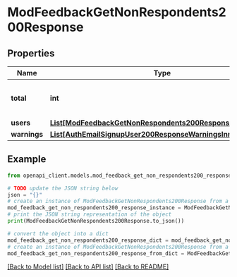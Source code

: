 # ModFeedbackGetNonRespondents200Response


## Properties

Name | Type | Description | Notes
------------ | ------------- | ------------- | -------------
**total** | **int** | Total number of non respondents | [default to null]
**users** | [**List[ModFeedbackGetNonRespondents200ResponseUsersInner]**](ModFeedbackGetNonRespondents200ResponseUsersInner.md) |  | 
**warnings** | [**List[AuthEmailSignupUser200ResponseWarningsInner]**](AuthEmailSignupUser200ResponseWarningsInner.md) |  | [optional] 

## Example

```python
from openapi_client.models.mod_feedback_get_non_respondents200_response import ModFeedbackGetNonRespondents200Response

# TODO update the JSON string below
json = "{}"
# create an instance of ModFeedbackGetNonRespondents200Response from a JSON string
mod_feedback_get_non_respondents200_response_instance = ModFeedbackGetNonRespondents200Response.from_json(json)
# print the JSON string representation of the object
print(ModFeedbackGetNonRespondents200Response.to_json())

# convert the object into a dict
mod_feedback_get_non_respondents200_response_dict = mod_feedback_get_non_respondents200_response_instance.to_dict()
# create an instance of ModFeedbackGetNonRespondents200Response from a dict
mod_feedback_get_non_respondents200_response_from_dict = ModFeedbackGetNonRespondents200Response.from_dict(mod_feedback_get_non_respondents200_response_dict)
```
[[Back to Model list]](../README.md#documentation-for-models) [[Back to API list]](../README.md#documentation-for-api-endpoints) [[Back to README]](../README.md)


